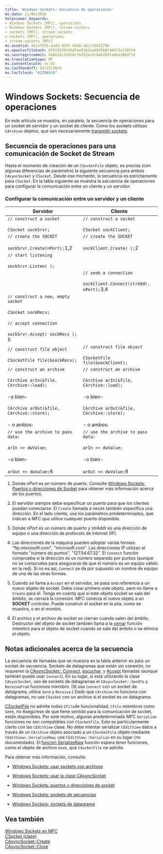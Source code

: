 ```yaml
---
title: 'Windows Sockets: Secuencia de operaciones'
ms.date: 11/04/2016
helpviewer_keywords:
- Windows Sockets [MFC], operations
- Windows Sockets [MFC], stream sockets
- sockets [MFC], stream sockets
- sockets [MFC], operations
- stream sockets [MFC]
ms.assetid: 43ce76f5-aad3-4247-b8a6-16cc7d012796
ms.openlocfilehash: 0f9fd339fdbdfee9381ea693568f40473c2397e9
ms.sourcegitcommit: 0ab61bc3d2b6cfbd52a16c6ab2b97a8ea1864f12
ms.translationtype: MT
ms.contentlocale: es-ES
ms.lasthandoff: 04/23/2019
ms.locfileid: "62296519"
---
```

# <a name="windows-sockets-sequence-of-operations"></a>Windows Sockets: Secuencia de operaciones

En este artículo se muestra, en paralelo, la secuencia de operaciones para un socket de servidor y un socket de cliente. Como los sockets utilizan `CArchive` objetos, que son necesariamente [transmitir sockets](../mfc/windows-sockets-stream-sockets.md).

## <a name="sequence-of-operations-for-a-stream-socket-communication"></a>Secuencia de operaciones para una comunicación de Socket de Stream

Hasta el momento de creación de un `CSocketFile` objeto, es precisa (con algunas diferencias de parámetro) la siguiente secuencia para ambos `CAsyncSocket` y `CSocket`. Desde ese momento, la secuencia es estrictamente para `CSocket`. En la tabla siguiente se muestra la secuencia de operaciones para configurar la comunicación entre un cliente y un servidor.

### <a name="setting-up-communication-between-a-server-and-a-client"></a>Configurar la comunicación entre un servidor y un cliente

|Servidor|Cliente|
|------------|------------|
|`// construct a socket`<br /><br /> `CSocket sockSrvr;`|`// construct a socket`<br /><br /> `CSocket sockClient;`|
|`// create the SOCKET`<br /><br /> `sockSrvr.Create(nPort);`1,2|`// create the SOCKET`<br /><br /> `sockClient.Create( );`2|
|`// start listening`<br /><br /> `sockSrvr.Listen( );`||
||`// seek a connection`<br /><br /> `sockClient.Connect(strAddr, nPort);`3,4|
|`// construct a new, empty socket`<br /><br /> `CSocket sockRecv;`<br /><br /> `// accept connection`<br /><br /> `sockSrvr.Accept( sockRecv );` 5||
|`// construct file object`<br /><br /> `CSocketFile file(&sockRecv);`|`// construct file object`<br /><br /> `CSocketFile file(&sockClient);`|
|`// construct an archive`<br /><br /> `CArchive arIn(&file, CArchive::load);`<br /><br /> -o bien-<br /><br /> `CArchive arOut(&file, CArchive::store);`<br /><br /> - o ambos:|`// construct an archive`<br /><br /> `CArchive arIn(&file, CArchive::load);`<br /><br /> -o bien-<br /><br /> `CArchive arOut(&file, CArchive::store);`<br /><br /> - o ambos:|
|`// use the archive to pass data:`<br /><br /> `arIn >> dwValue;`<br /><br /> -o bien-<br /><br /> `arOut << dwValue;`6|`// use the archive to pass data:`<br /><br /> `arIn >> dwValue;`<br /><br /> -o bien-<br /><br /> `arOut << dwValue;`6|

1. Donde *nPort* es un número de puerto. Consulte [Windows Sockets: Puertos y direcciones de Socket](../mfc/windows-sockets-ports-and-socket-addresses.md) para obtener más información acerca de los puertos.

2. El servidor siempre debe especificar un puerto para que los clientes puedan conectarse. El `Create` llamada a veces también especifica una dirección. En el lado cliente, use los parámetros predeterminados, que indican a MFC que utilice cualquier puerto disponible.

3. Donde *nPort* es un número de puerto y *strAddr* es una dirección de equipo o una dirección de protocolo de Internet (IP).

4. Las direcciones de la máquina pueden adoptar varias formas: "ftp.microsoft.com", "microsoft.com". Las direcciones IP utilizan el formato "número de puntos", "127.54.67.32". El `Connect` función comprueba si la dirección es un número separado por puntos (aunque no se comprueba para asegurarse de que el número es un equipo válido en la red). Si no es así, `Connect` se da por supuesto un nombre de equipo de una de las otras formas.

5. Cuando se llama a `Accept` en el servidor, se pasa una referencia a un nuevo objeto de socket. Debe crear primero este objeto, pero no llame a `Create` para él. Tenga en cuenta que si este objeto socket se sale del ámbito, se cerrará la conexión. MFC conecta el nuevo objeto a un **SOCKET** controlar. Puede construir el socket en la pila, como se muestra, o en el montón.

6. El archivo y el archivo de socket se cierran cuando salen del ámbito. Destructor del objeto de socket también llama a la [cerrar](../mfc/reference/casyncsocket-class.md#close) función miembro para el objeto de socket cuando se sale del ámbito o se elimina el objeto.

## <a name="additional-notes-about-the-sequence"></a>Notas adicionales acerca de la secuencia

La secuencia de llamadas que se muestra en la tabla anterior es para un socket de secuencia. Sockets de datagramas que están sin conexión, no requieren la [CAsyncSocket:: Connect](../mfc/reference/casyncsocket-class.md#connect), [escuchar](../mfc/reference/casyncsocket-class.md#listen), y [Accept](../mfc/reference/casyncsocket-class.md#accept) llamadas (aunque también puede usar `Connect`). En su lugar, si está utilizando la clase `CAsyncSocket`, uso de sockets de datagramas el `CAsyncSocket::SendTo` y `ReceiveFrom` funciones miembro. (Si usa `Connect` con un socket de datagrama, utilice `Send` y `Receive`.) Dado que `CArchive` no funciona con datagramas, no use `CSocket` con un archivo si el socket es un datagrama.

[CSocketFile](../mfc/reference/csocketfile-class.md) no admite todos `CFile`de funcionalidad; `CFile` miembros como `Seek`, no Asegúrese de que tiene sentido para la comunicación de socket, están disponibles. Por este motivo, algunas predeterminado MFC `Serialize` funciones no son compatibles con `CSocketFile`. Esto es particularmente cierto con las `CEditView` clase. No debe intentar serializar `CEditView` datos a través de un `CArchive` objeto asociado a un `CSocketFile` objeto mediante `CEditView::SerializeRaw`; use `CEditView::Serialize` en su lugar (no documentado). El [función SerializeRaw](../mfc/reference/ceditview-class.md#serializeraw) función espera tener funciones, como el objeto de archivo `Seek`, que `CSocketFile` no admite.

Para obtener más información, consulte:

- [Windows Sockets: usar sockets con archivos](../mfc/windows-sockets-using-sockets-with-archives.md)

- [Windows Sockets: usar la clase CAsyncSocket](../mfc/windows-sockets-using-class-casyncsocket.md)

- [Windows Sockets: puertos y direcciones de socket](../mfc/windows-sockets-ports-and-socket-addresses.md)

- [Windows Sockets: sockets de secuencias](../mfc/windows-sockets-stream-sockets.md)

- [Windows Sockets: sockets de datagrama](../mfc/windows-sockets-datagram-sockets.md)

## <a name="see-also"></a>Vea también

[Windows Sockets en MFC](../mfc/windows-sockets-in-mfc.md)<br/>
[CSocket (clase)](../mfc/reference/csocket-class.md)<br/>
[CAsyncSocket::Create](../mfc/reference/casyncsocket-class.md#create)<br/>
[CAsyncSocket::Close](../mfc/reference/casyncsocket-class.md#close)
